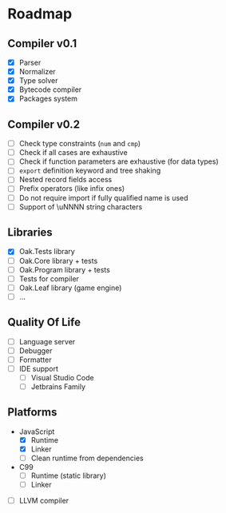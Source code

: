 # Roadmap

## Compiler v0.1
* [x] Parser
* [x] Normalizer
* [x] Type solver
* [x] Bytecode compiler
* [x] Packages system

## Compiler v0.2
* [ ] Check type constraints (`num` and `cmp`)
* [ ] Check if all cases are exhaustive
* [ ] Check if function parameters are exhaustive (for data types)
* [ ] `export` definition keyword and tree shaking
* [ ] Nested record fields access
* [ ] Prefix operators (like infix ones)
* [ ] Do not require import if fully qualified name is used
* [ ] Support of \uNNNN string characters

## Libraries
* [x] Oak.Tests library
* [ ] Oak.Core library + tests
* [ ] Oak.Program library + tests
* [ ] Tests for compiler
* [ ] Oak.Leaf library (game engine)
* [ ] ...

## Quality Of Life
* [ ] Language server
* [ ] Debugger
* [ ] Formatter
* [ ] IDE support
  * [ ] Visual Studio Code
  * [ ] Jetbrains Family

## Platforms
* JavaScript
  * [x] Runtime
  * [x] Linker
  * [ ] Clean runtime from dependencies
* C99
  * [ ] Runtime (static library)
  * [ ] Linker
* [ ] LLVM compiler
